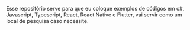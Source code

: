 Esse repositório serve para que eu coloque exemplos de códigos em c#, Javascript, Typescript, React, React Native e Flutter, vai servir como um local de pesquisa caso necessite.